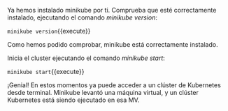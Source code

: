 Ya hemos instalado minikube por ti. Comprueba que esté correctamente instalado, ejecutando el comando *minikube version*:

`minikube version`{{execute}}

Como hemos podido comprobar, minikube está correctamente instalado.

Inicia el cluster ejecutando el comando *minikube start*:

`minikube start`{{execute}}

¡Genial! En estos momentos ya puede acceder a un clúster de Kubernetes desde terminal. Minikube levantó una máquina virtual, y un clúster Kubernetes está siendo ejecutado en esa MV.